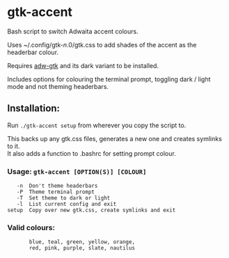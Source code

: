 # gtk-accent
Bash script to switch Adwaita accent colours.

Uses ~/.config/gtk-*n*.0/gtk.css to add shades of the accent as the headerbar colour.

Requires [adw-gtk](https://github.com/lassekongo83/adw-gtk3) and its dark variant to be installed.

Includes options for colouring the terminal prompt, toggling dark / light mode and not theming headerbars.

## Installation:
Run `./gtk-accent setup` from wherever you copy the script to.

This backs up any gtk.css files, generates a new one and creates symlinks to it.\
It also adds a function to .bashrc for setting prompt colour.
### Usage: `gtk-accent [OPTION(S)] [COLOUR]`
```
   -n  Don't theme headerbars
   -P  Theme terminal prompt
   -T  Set theme to dark or light
   -l  List current config and exit
setup  Copy over new gtk.css, create symlinks and exit
```
### Valid colours:
```
       blue, teal, green, yellow, orange,
       red, pink, purple, slate, nautilus
```
